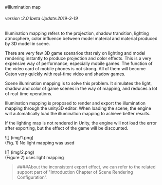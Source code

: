 #Illumination map

###### *version :2.0.1beta   Update:2019-3-19*

Illumination mapping refers to the projection, shadow transition, lighting atmosphere, color influence between model material and material produced by 3D model in scene.

There are very few 3D game scenarios that rely on lighting and model rendering instantly to produce projection and color effects. This is a very expensive way of performance, especially mobile games. The function of the video card of mobile phones is not strong. All of them will become Caton very quickly with real-time video and shadow games.

Scene illumination mapping is to solve this problem. It simulates the light, shadow and color of game scenes in the way of mapping, and reduces a lot of real-time operations.

Illumination mapping is proposed to render and export the illumination mapping through the unity3D editor. When loading the scene, the engine will automatically load the illumination mapping to achieve better results.

If the lighting map is not rendered in Unity, the engine will not load the error after exporting, but the effect of the game will be discounted.

![] (img/1.png)<br> (Fig. 1) No light mapping was used

![] (img/2.png)<br> (Figure 2) uses light mapping



> ####About the inconsistent export effect, we can refer to the related support part of "Introduction Chapter of Scene Rendering Configuration".